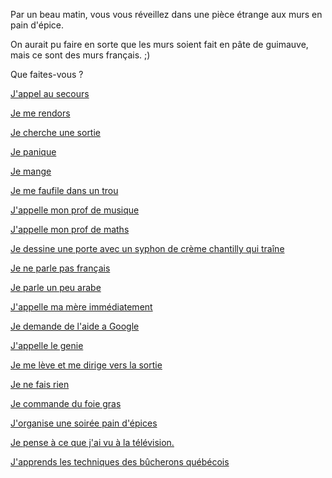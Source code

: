 Par un beau matin, vous vous réveillez dans une pièce étrange aux murs en pain d'épice.

On aurait pu faire en sorte que les murs soient fait en pâte de guimauve, mais ce sont des murs français. ;)

Que faites-vous ?

[J'appel au secours](appel-au-secours/appeler-au-secours.md)

[Je me rendors](dormir/reve-etrange.md)

[Je cherche une sortie](sortie/chercher-la-sortie.md)

[Je panique](panique/frapper-le-mur.md)

[Je mange](manger/faim.md)

[Je me faufile dans un trou](manger/trou/trou.md)

[J'appelle mon prof de musique](telephone/prof_musique.md)

[J'appelle mon prof de maths](riddle/prof_maths.md)

[Je dessine une porte avec un syphon de crème chantilly qui traîne](dessine/porte.md)

[Je ne parle pas français](../english/marshmallow.md)

[Je parle un peu arabe](../arabic/salamoAlikom.md)

[J'appelle ma mère immédiatement](appel-maman/appeler-maman.md)

[Je demande de l'aide a Google](google/google.md)

[J'appelle le genie](appel-genie/appel-genie.md)

[Je me lève et me dirige vers la sortie](sortie/pousser-porte/pousser-porte.md)

[Je ne fais rien](rien/rien.md)

[Je commande du foie gras](foie-gras/foie-gras.md)

[J'organise une soirée pain d'épices](soiree/soiree.md)

[Je pense à ce que j'ai vu à la télévision.](millions/millions.md)

[J'apprends les techniques des bûcherons québécois](bucheron/apprend-bucheron.md)
